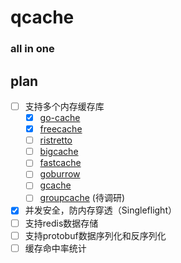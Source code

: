 # qcache 
### all in one

## plan

* [ ] 支持多个内存缓存库
  * [x] [go-cache](github.com/patrickmn/go-cache)
  * [x] [freecache](https://github.com/coocood/freecache)
  * [ ] [ristretto](https://github.com/dgraph-io/ristretto)
  * [ ] [bigcache](https://github.com/allegro/bigcache)
  * [ ] [fastcache](https://github.com/VictoriaMetrics/fastcache)
  * [ ] [goburrow](https://github.com/goburrow/cache)
  * [ ] [gcache](https://github.com/bluele/gcache)
  * [ ] [groupcache](https://github.com/golang/groupcache) (待调研)
* [x] 并发安全，防内存穿透（Singleflight）
* [ ] 支持redis数据存储 
* [ ] 支持protobuf数据序列化和反序列化
* [ ] 缓存命中率统计